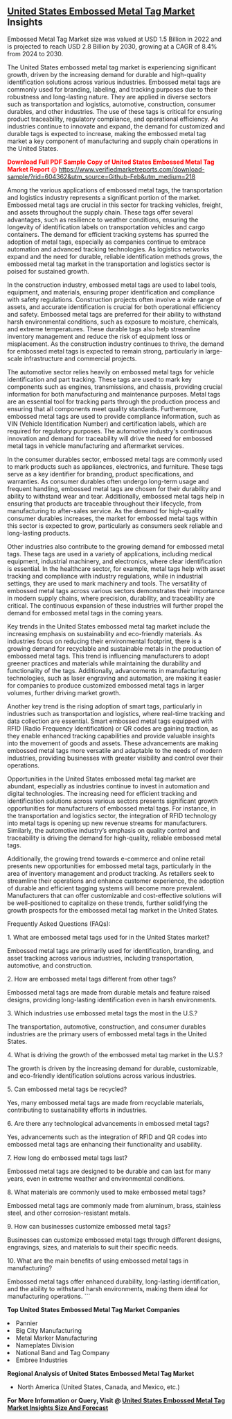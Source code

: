 <h2><a href="https://www.verifiedmarketreports.com/download-sample/?rid=604362&amp;utm_source=Github-Feb&amp;utm_medium=218" target="_blank">United States Embossed Metal Tag Market</a> Insights</h2><p>Embossed Metal Tag Market size was valued at USD 1.5 Billion in 2022 and is projected to reach USD 2.8 Billion by 2030, growing at a CAGR of 8.4% from 2024 to 2030.</p><p> <p>The United States embossed metal tag market is experiencing significant growth, driven by the increasing demand for durable and high-quality identification solutions across various industries. Embossed metal tags are commonly used for branding, labeling, and tracking purposes due to their robustness and long-lasting nature. They are applied in diverse sectors such as transportation and logistics, automotive, construction, consumer durables, and other industries. The use of these tags is critical for ensuring product traceability, regulatory compliance, and operational efficiency. As industries continue to innovate and expand, the demand for customized and durable tags is expected to increase, making the embossed metal tag market a key component of manufacturing and supply chain operations in the United States. <p><span class=""><span style="color: #ff0000;"><strong>Download Full PDF Sample Copy of United States Embossed Metal Tag Market Report</strong> @ </span><a href="https://www.verifiedmarketreports.com/download-sample/?rid=604362&amp;utm_source=Github-Feb&amp;utm_medium=218" target="_blank">https://www.verifiedmarketreports.com/download-sample/?rid=604362&amp;utm_source=Github-Feb&amp;utm_medium=218</a></span></p> <p>Among the various applications of embossed metal tags, the transportation and logistics industry represents a significant portion of the market. Embossed metal tags are crucial in this sector for tracking vehicles, freight, and assets throughout the supply chain. These tags offer several advantages, such as resilience to weather conditions, ensuring the longevity of identification labels on transportation vehicles and cargo containers. The demand for efficient tracking systems has spurred the adoption of metal tags, especially as companies continue to embrace automation and advanced tracking technologies. As logistics networks expand and the need for durable, reliable identification methods grows, the embossed metal tag market in the transportation and logistics sector is poised for sustained growth. <p>In the construction industry, embossed metal tags are used to label tools, equipment, and materials, ensuring proper identification and compliance with safety regulations. Construction projects often involve a wide range of assets, and accurate identification is crucial for both operational efficiency and safety. Embossed metal tags are preferred for their ability to withstand harsh environmental conditions, such as exposure to moisture, chemicals, and extreme temperatures. These durable tags also help streamline inventory management and reduce the risk of equipment loss or misplacement. As the construction industry continues to thrive, the demand for embossed metal tags is expected to remain strong, particularly in large-scale infrastructure and commercial projects. <p>The automotive sector relies heavily on embossed metal tags for vehicle identification and part tracking. These tags are used to mark key components such as engines, transmissions, and chassis, providing crucial information for both manufacturing and maintenance purposes. Metal tags are an essential tool for tracking parts through the production process and ensuring that all components meet quality standards. Furthermore, embossed metal tags are used to provide compliance information, such as VIN (Vehicle Identification Number) and certification labels, which are required for regulatory purposes. The automotive industry's continuous innovation and demand for traceability will drive the need for embossed metal tags in vehicle manufacturing and aftermarket services. <p>In the consumer durables sector, embossed metal tags are commonly used to mark products such as appliances, electronics, and furniture. These tags serve as a key identifier for branding, product specifications, and warranties. As consumer durables often undergo long-term usage and frequent handling, embossed metal tags are chosen for their durability and ability to withstand wear and tear. Additionally, embossed metal tags help in ensuring that products are traceable throughout their lifecycle, from manufacturing to after-sales service. As the demand for high-quality consumer durables increases, the market for embossed metal tags within this sector is expected to grow, particularly as consumers seek reliable and long-lasting products. <p>Other industries also contribute to the growing demand for embossed metal tags. These tags are used in a variety of applications, including medical equipment, industrial machinery, and electronics, where clear identification is essential. In the healthcare sector, for example, metal tags help with asset tracking and compliance with industry regulations, while in industrial settings, they are used to mark machinery and tools. The versatility of embossed metal tags across various sectors demonstrates their importance in modern supply chains, where precision, durability, and traceability are critical. The continuous expansion of these industries will further propel the demand for embossed metal tags in the coming years. <p>Key trends in the United States embossed metal tag market include the increasing emphasis on sustainability and eco-friendly materials. As industries focus on reducing their environmental footprint, there is a growing demand for recyclable and sustainable metals in the production of embossed metal tags. This trend is influencing manufacturers to adopt greener practices and materials while maintaining the durability and functionality of the tags. Additionally, advancements in manufacturing technologies, such as laser engraving and automation, are making it easier for companies to produce customized embossed metal tags in larger volumes, further driving market growth. <p>Another key trend is the rising adoption of smart tags, particularly in industries such as transportation and logistics, where real-time tracking and data collection are essential. Smart embossed metal tags equipped with RFID (Radio Frequency Identification) or QR codes are gaining traction, as they enable enhanced tracking capabilities and provide valuable insights into the movement of goods and assets. These advancements are making embossed metal tags more versatile and adaptable to the needs of modern industries, providing businesses with greater visibility and control over their operations. <p>Opportunities in the United States embossed metal tag market are abundant, especially as industries continue to invest in automation and digital technologies. The increasing need for efficient tracking and identification solutions across various sectors presents significant growth opportunities for manufacturers of embossed metal tags. For instance, in the transportation and logistics sector, the integration of RFID technology into metal tags is opening up new revenue streams for manufacturers. Similarly, the automotive industry’s emphasis on quality control and traceability is driving the demand for high-quality, reliable embossed metal tags. <p>Additionally, the growing trend towards e-commerce and online retail presents new opportunities for embossed metal tags, particularly in the area of inventory management and product tracking. As retailers seek to streamline their operations and enhance customer experience, the adoption of durable and efficient tagging systems will become more prevalent. Manufacturers that can offer customizable and cost-effective solutions will be well-positioned to capitalize on these trends, further solidifying the growth prospects for the embossed metal tag market in the United States. <p>Frequently Asked Questions (FAQs): <p>1. What are embossed metal tags used for in the United States market? <p>Embossed metal tags are primarily used for identification, branding, and asset tracking across various industries, including transportation, automotive, and construction. <p>2. How are embossed metal tags different from other tags? <p>Embossed metal tags are made from durable metals and feature raised designs, providing long-lasting identification even in harsh environments. <p>3. Which industries use embossed metal tags the most in the U.S.? <p>The transportation, automotive, construction, and consumer durables industries are the primary users of embossed metal tags in the United States. <p>4. What is driving the growth of the embossed metal tag market in the U.S.? <p>The growth is driven by the increasing demand for durable, customizable, and eco-friendly identification solutions across various industries. <p>5. Can embossed metal tags be recycled? <p>Yes, many embossed metal tags are made from recyclable materials, contributing to sustainability efforts in industries. <p>6. Are there any technological advancements in embossed metal tags? <p>Yes, advancements such as the integration of RFID and QR codes into embossed metal tags are enhancing their functionality and usability. <p>7. How long do embossed metal tags last? <p>Embossed metal tags are designed to be durable and can last for many years, even in extreme weather and environmental conditions. <p>8. What materials are commonly used to make embossed metal tags? <p>Embossed metal tags are commonly made from aluminum, brass, stainless steel, and other corrosion-resistant metals. <p>9. How can businesses customize embossed metal tags? <p>Businesses can customize embossed metal tags through different designs, engravings, sizes, and materials to suit their specific needs. <p>10. What are the main benefits of using embossed metal tags in manufacturing? <p>Embossed metal tags offer enhanced durability, long-lasting identification, and the ability to withstand harsh environments, making them ideal for manufacturing operations. ```</p><p><strong>Top United States Embossed Metal Tag Market Companies</strong></p><div data-test-id=""><p><li>Pannier</li><li> Big City Manufacturing</li><li> Metal Marker Manufacturing</li><li> Nameplates Division</li><li> National Band and Tag Company</li><li> Embree Industries</li></p><div><strong>Regional Analysis of&nbsp;United States Embossed Metal Tag Market</strong></div><ul><li dir="ltr"><p dir="ltr">North America&nbsp;(United States, Canada, and Mexico, etc.)</p></li></ul><p><strong>For More Information or Query, Visit @&nbsp;</strong><strong><a href="https://www.verifiedmarketreports.com/product/embossed-metal-tag-market/?utm_source=Github-Feb&amp;utm_medium=218" target="_blank">United States Embossed Metal Tag Market Insights Size And Forecast</a></strong></p></div>
